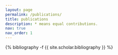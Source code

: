 ```yaml
---
layout: page
permalink: /publications/
title: publications
description: * means equal contributions.
nav: true
nav_order: 1
---
```

<!-- _pages/publications.md -->
<div class="publications">

{% bibliography -f {{ site.scholar.bibliography }} %}

</div>
